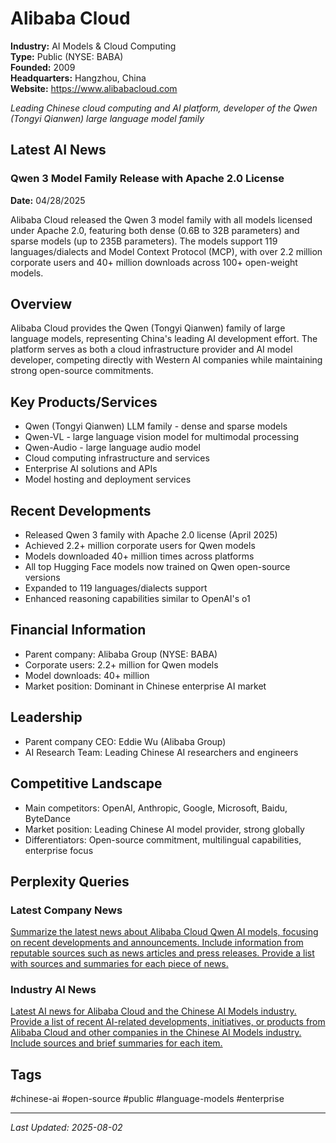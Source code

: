 # Alibaba Cloud

**Industry:** AI Models & Cloud Computing  
**Type:** Public (NYSE: BABA)  
**Founded:** 2009  
**Headquarters:** Hangzhou, China  
**Website:** https://www.alibabacloud.com

*Leading Chinese cloud computing and AI platform, developer of the Qwen (Tongyi Qianwen) large language model family*

## Latest AI News

### Qwen 3 Model Family Release with Apache 2.0 License
**Date:** 04/28/2025

Alibaba Cloud released the Qwen 3 model family with all models licensed under Apache 2.0, featuring both dense (0.6B to 32B parameters) and sparse models (up to 235B parameters). The models support 119 languages/dialects and Model Context Protocol (MCP), with over 2.2 million corporate users and 40+ million downloads across 100+ open-weight models.

## Overview
Alibaba Cloud provides the Qwen (Tongyi Qianwen) family of large language models, representing China's leading AI development effort. The platform serves as both a cloud infrastructure provider and AI model developer, competing directly with Western AI companies while maintaining strong open-source commitments.

## Key Products/Services
- Qwen (Tongyi Qianwen) LLM family - dense and sparse models
- Qwen-VL - large language vision model for multimodal processing
- Qwen-Audio - large language audio model
- Cloud computing infrastructure and services
- Enterprise AI solutions and APIs
- Model hosting and deployment services

## Recent Developments
- Released Qwen 3 family with Apache 2.0 license (April 2025)
- Achieved 2.2+ million corporate users for Qwen models
- Models downloaded 40+ million times across platforms
- All top Hugging Face models now trained on Qwen open-source versions
- Expanded to 119 languages/dialects support
- Enhanced reasoning capabilities similar to OpenAI's o1

## Financial Information
- Parent company: Alibaba Group (NYSE: BABA)
- Corporate users: 2.2+ million for Qwen models
- Model downloads: 40+ million
- Market position: Dominant in Chinese enterprise AI market

## Leadership
- Parent company CEO: Eddie Wu (Alibaba Group)
- AI Research Team: Leading Chinese AI researchers and engineers

## Competitive Landscape
- Main competitors: OpenAI, Anthropic, Google, Microsoft, Baidu, ByteDance
- Market position: Leading Chinese AI model provider, strong globally
- Differentiators: Open-source commitment, multilingual capabilities, enterprise focus

## Perplexity Queries
### Latest Company News
[Summarize the latest news about Alibaba Cloud Qwen AI models, focusing on recent developments and announcements. Include information from reputable sources such as news articles and press releases. Provide a list with sources and summaries for each piece of news.](https://www.perplexity.ai/search/summarize-the-latest-news-about-alibaba-cloud-qwen-ai-models-focusing-on-recent-developments-and-announcements-include-information-from-reputable-sources-such-as-news-articles-and-press-releases-provide-a-list-with-sources-and-summaries-for-each-piece-of-news)

### Industry AI News
[Latest AI news for Alibaba Cloud and the Chinese AI Models industry. Provide a list of recent AI-related developments, initiatives, or products from Alibaba Cloud and other companies in the Chinese AI Models industry. Include sources and brief summaries for each item.](https://www.perplexity.ai/search/latest-ai-news-for-alibaba-cloud-and-the-chinese-ai-models-industry-provide-a-list-of-recent-ai-related-developments-initiatives-or-products-from-alibaba-cloud-and-other-companies-in-the-chinese-ai-models-industry-include-sources-and-brief-summaries-for-each-item)

## Tags
#chinese-ai #open-source #public #language-models #enterprise

---
*Last Updated: 2025-08-02*